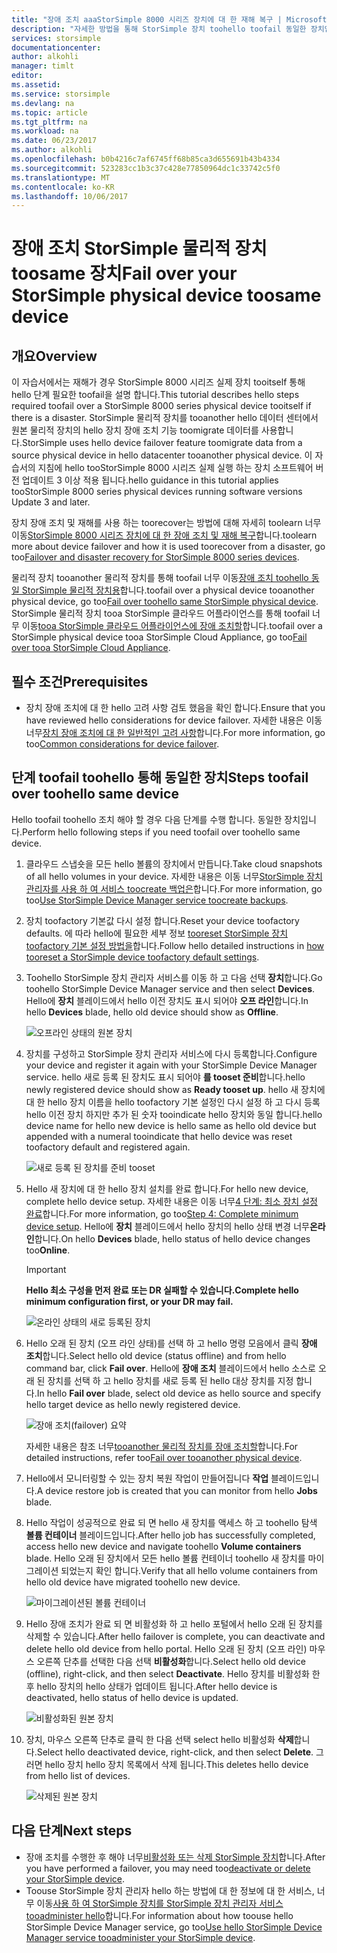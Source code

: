 ```yaml
---
title: "장애 조치 aaaStorSimple 8000 시리즈 장치에 대 한 재해 복구 | Microsoft Docs"
description: "자세한 방법을 통해 StorSimple 장치 toohello toofail 동일한 장치입니다."
services: storsimple
documentationcenter: 
author: alkohli
manager: timlt
editor: 
ms.assetid: 
ms.service: storsimple
ms.devlang: na
ms.topic: article
ms.tgt_pltfrm: na
ms.workload: na
ms.date: 06/23/2017
ms.author: alkohli
ms.openlocfilehash: b0b4216c7af6745ff68b85ca3d655691b43b4334
ms.sourcegitcommit: 523283cc1b3c37c428e77850964dc1c33742c5f0
ms.translationtype: MT
ms.contentlocale: ko-KR
ms.lasthandoff: 10/06/2017
---
```

# <a name="fail-over-your-storsimple-physical-device-toosame-device"></a><span data-ttu-id="fc066-103">장애 조치 StorSimple 물리적 장치 toosame 장치</span><span class="sxs-lookup"><span data-stu-id="fc066-103">Fail over your StorSimple physical device toosame device</span></span>

## <a name="overview"></a><span data-ttu-id="fc066-104">개요</span><span class="sxs-lookup"><span data-stu-id="fc066-104">Overview</span></span>

<span data-ttu-id="fc066-105">이 자습서에서는 재해가 경우 StorSimple 8000 시리즈 실제 장치 tooitself 통해 hello 단계 필요한 toofail을 설명 합니다.</span><span class="sxs-lookup"><span data-stu-id="fc066-105">This tutorial describes hello steps required toofail over a StorSimple 8000 series physical device tooitself if there is a disaster.</span></span> <span data-ttu-id="fc066-106">StorSimple 물리적 장치를 tooanother hello 데이터 센터에서 원본 물리적 장치의 hello 장치 장애 조치 기능 toomigrate 데이터를 사용합니다.</span><span class="sxs-lookup"><span data-stu-id="fc066-106">StorSimple uses hello device failover feature toomigrate data from a source physical device in hello datacenter tooanother physical device.</span></span> <span data-ttu-id="fc066-107">이 자습서의 지침에 hello tooStorSimple 8000 시리즈 실제 실행 하는 장치 소프트웨어 버전 업데이트 3 이상 적용 됩니다.</span><span class="sxs-lookup"><span data-stu-id="fc066-107">hello guidance in this tutorial applies tooStorSimple 8000 series physical devices running software versions Update 3 and later.</span></span>

<span data-ttu-id="fc066-108">장치 장애 조치 및 재해를 사용 하는 toorecover는 방법에 대해 자세히 toolearn 너무 이동[StorSimple 8000 시리즈 장치에 대 한 장애 조치 및 재해 복구](storsimple-8000-device-failover-disaster-recovery.md)합니다.</span><span class="sxs-lookup"><span data-stu-id="fc066-108">toolearn more about device failover and how it is used toorecover from a disaster, go too[Failover and disaster recovery for StorSimple 8000 series devices](storsimple-8000-device-failover-disaster-recovery.md).</span></span>

<span data-ttu-id="fc066-109">물리적 장치 tooanother 물리적 장치를 통해 toofail 너무 이동[장애 조치 toohello 동일 StorSimple 물리적 장치용](storsimple-8000-device-failover-physical-device.md)합니다.</span><span class="sxs-lookup"><span data-stu-id="fc066-109">toofail over a physical device tooanother physical device, go too[Fail over toohello same StorSimple physical device](storsimple-8000-device-failover-physical-device.md).</span></span> <span data-ttu-id="fc066-110">StorSimple 물리적 장치 tooa StorSimple 클라우드 어플라이언스를 통해 toofail 너무 이동[tooa StorSimple 클라우드 어플라이언스에 장애 조치할](storsimple-8000-device-failover-cloud-appliance.md)합니다.</span><span class="sxs-lookup"><span data-stu-id="fc066-110">toofail over a StorSimple physical device tooa StorSimple Cloud Appliance, go too[Fail over tooa StorSimple Cloud Appliance](storsimple-8000-device-failover-cloud-appliance.md).</span></span>


## <a name="prerequisites"></a><span data-ttu-id="fc066-111">필수 조건</span><span class="sxs-lookup"><span data-stu-id="fc066-111">Prerequisites</span></span>

- <span data-ttu-id="fc066-112">장치 장애 조치에 대 한 hello 고려 사항 검토 했음을 확인 합니다.</span><span class="sxs-lookup"><span data-stu-id="fc066-112">Ensure that you have reviewed hello considerations for device failover.</span></span> <span data-ttu-id="fc066-113">자세한 내용은 이동 너무[장치 장애 조치에 대 한 일반적인 고려 사항](storsimple-8000-device-failover-disaster-recovery.md)합니다.</span><span class="sxs-lookup"><span data-stu-id="fc066-113">For more information, go too[Common considerations for device failover](storsimple-8000-device-failover-disaster-recovery.md).</span></span>


## <a name="steps-toofail-over-toohello-same-device"></a><span data-ttu-id="fc066-114">단계 toofail toohello 통해 동일한 장치</span><span class="sxs-lookup"><span data-stu-id="fc066-114">Steps toofail over toohello same device</span></span>

<span data-ttu-id="fc066-115">Hello toofail toohello 조치 해야 할 경우 다음 단계를 수행 합니다. 동일한 장치입니다.</span><span class="sxs-lookup"><span data-stu-id="fc066-115">Perform hello following steps if you need toofail over toohello same device.</span></span>

1. <span data-ttu-id="fc066-116">클라우드 스냅숏을 모든 hello 볼륨의 장치에서 만듭니다.</span><span class="sxs-lookup"><span data-stu-id="fc066-116">Take cloud snapshots of all hello volumes in your device.</span></span> <span data-ttu-id="fc066-117">자세한 내용은 이동 너무[StorSimple 장치 관리자를 사용 하 여 서비스 toocreate 백업은](storsimple-8000-manage-backup-policies-u2.md)합니다.</span><span class="sxs-lookup"><span data-stu-id="fc066-117">For more information, go too[Use StorSimple Device Manager service toocreate backups](storsimple-8000-manage-backup-policies-u2.md).</span></span>
2. <span data-ttu-id="fc066-118">장치 toofactory 기본값 다시 설정 합니다.</span><span class="sxs-lookup"><span data-stu-id="fc066-118">Reset your device toofactory defaults.</span></span> <span data-ttu-id="fc066-119">에 따라 hello에 필요한 세부 정보 [tooreset StorSimple 장치 toofactory 기본 설정 방법을](storsimple-8000-manage-device-controller.md#reset-the-device-to-factory-default-settings)합니다.</span><span class="sxs-lookup"><span data-stu-id="fc066-119">Follow hello detailed instructions in [how tooreset a StorSimple device toofactory default settings](storsimple-8000-manage-device-controller.md#reset-the-device-to-factory-default-settings).</span></span>
3. <span data-ttu-id="fc066-120">Toohello StorSimple 장치 관리자 서비스를 이동 하 고 다음 선택 **장치**합니다.</span><span class="sxs-lookup"><span data-stu-id="fc066-120">Go toohello StorSimple Device Manager service and then select **Devices**.</span></span> <span data-ttu-id="fc066-121">Hello에 **장치** 블레이드에서 hello 이전 장치도 표시 되어야 **오프 라인**합니다.</span><span class="sxs-lookup"><span data-stu-id="fc066-121">In hello **Devices** blade, hello old device should show as **Offline**.</span></span>

    ![오프라인 상태의 원본 장치](./media/storsimple-8000-device-failover-disaster-recovery/failover-single-dev2.png)

4. <span data-ttu-id="fc066-123">장치를 구성하고 StorSimple 장치 관리자 서비스에 다시 등록합니다.</span><span class="sxs-lookup"><span data-stu-id="fc066-123">Configure your device and register it again with your StorSimple Device Manager service.</span></span> <span data-ttu-id="fc066-124">hello 새로 등록 된 장치도 표시 되어야 **를 tooset 준비**합니다.</span><span class="sxs-lookup"><span data-stu-id="fc066-124">hello newly registered device should show as **Ready tooset up**.</span></span> <span data-ttu-id="fc066-125">hello 새 장치에 대 한 hello 장치 이름을 hello toofactory 기본 설정인 다시 설정 하 고 다시 등록 hello 이전 장치 하지만 추가 된 숫자 tooindicate hello 장치와 동일 합니다.</span><span class="sxs-lookup"><span data-stu-id="fc066-125">hello device name for hello new device is hello same as hello old device but appended with a numeral tooindicate that hello device was reset toofactory default and registered again.</span></span>

    ![새로 등록 된 장치를 준비 tooset](./media/storsimple-8000-device-failover-disaster-recovery/failover-single-dev3.png)
5. <span data-ttu-id="fc066-127">Hello 새 장치에 대 한 hello 장치 설치를 완료 합니다.</span><span class="sxs-lookup"><span data-stu-id="fc066-127">For hello new device, complete hello device setup.</span></span> <span data-ttu-id="fc066-128">자세한 내용은 이동 너무[4 단계: 최소 장치 설정 완료](storsimple-8000-deployment-walkthrough-u2.md#step-4-complete-minimum-device-setup)합니다.</span><span class="sxs-lookup"><span data-stu-id="fc066-128">For more information, go too[Step 4: Complete minimum device setup](storsimple-8000-deployment-walkthrough-u2.md#step-4-complete-minimum-device-setup).</span></span> <span data-ttu-id="fc066-129">Hello에 **장치** 블레이드에서 hello 장치의 hello 상태 변경 너무**온라인**합니다.</span><span class="sxs-lookup"><span data-stu-id="fc066-129">On hello **Devices** blade, hello status of hello device changes too**Online**.</span></span>

   > [!IMPORTANT]
   > <span data-ttu-id="fc066-130">**Hello 최소 구성을 먼저 완료 또는 DR 실패할 수 있습니다.**</span><span class="sxs-lookup"><span data-stu-id="fc066-130">**Complete hello minimum configuration first, or your DR may fail.**</span></span>

    ![온라인 상태의 새로 등록된 장치](./media/storsimple-8000-device-failover-disaster-recovery/failover-single-dev7.png)

6. <span data-ttu-id="fc066-132">Hello 오래 된 장치 (오프 라인 상태)를 선택 하 고 hello 명령 모음에서 클릭 **장애 조치**합니다.</span><span class="sxs-lookup"><span data-stu-id="fc066-132">Select hello old device (status offline) and from hello command bar, click **Fail over**.</span></span> <span data-ttu-id="fc066-133">Hello에 **장애 조치** 블레이드에서 hello 소스로 오래 된 장치를 선택 하 고 hello 장치를 새로 등록 된 hello 대상 장치를 지정 합니다.</span><span class="sxs-lookup"><span data-stu-id="fc066-133">In hello **Fail over** blade, select old device as hello source and specify hello target device as hello newly registered device.</span></span>

    ![장애 조치(failover) 요약](./media/storsimple-8000-device-failover-disaster-recovery/failover-single-dev11.png)

    <span data-ttu-id="fc066-135">자세한 내용은 참조 너무[tooanother 물리적 장치를 장애 조치할](#fail-over-to-another-physical-device)합니다.</span><span class="sxs-lookup"><span data-stu-id="fc066-135">For detailed instructions, refer too[Fail over tooanother physical device](#fail-over-to-another-physical-device).</span></span>

7. <span data-ttu-id="fc066-136">Hello에서 모니터링할 수 있는 장치 복원 작업이 만들어집니다 **작업** 블레이드입니다.</span><span class="sxs-lookup"><span data-stu-id="fc066-136">A device restore job is created that you can monitor from hello **Jobs** blade.</span></span>

8. <span data-ttu-id="fc066-137">Hello 작업이 성공적으로 완료 되 면 hello 새 장치를 액세스 하 고 toohello 탐색 **볼륨 컨테이너** 블레이드입니다.</span><span class="sxs-lookup"><span data-stu-id="fc066-137">After hello job has successfully completed, access hello new device and navigate toohello **Volume containers** blade.</span></span> <span data-ttu-id="fc066-138">Hello 오래 된 장치에서 모든 hello 볼륨 컨테이너 toohello 새 장치를 마이그레이션 되었는지 확인 합니다.</span><span class="sxs-lookup"><span data-stu-id="fc066-138">Verify that all hello volume containers from hello old device have migrated toohello new device.</span></span>

   ![마이그레이션된 볼륨 컨테이너](./media/storsimple-8000-device-failover-disaster-recovery/failover-single-dev13.png)

9. <span data-ttu-id="fc066-140">Hello 장애 조치가 완료 되 면 비활성화 하 고 hello 포털에서 hello 오래 된 장치를 삭제할 수 있습니다.</span><span class="sxs-lookup"><span data-stu-id="fc066-140">After hello failover is complete, you can deactivate and delete hello old device from hello portal.</span></span> <span data-ttu-id="fc066-141">Hello 오래 된 장치 (오프 라인) 마우스 오른쪽 단추를 선택한 다음 선택 **비활성화**합니다.</span><span class="sxs-lookup"><span data-stu-id="fc066-141">Select hello old device (offline), right-click, and then select **Deactivate**.</span></span> <span data-ttu-id="fc066-142">Hello 장치를 비활성화 한 후 hello 장치의 hello 상태가 업데이트 됩니다.</span><span class="sxs-lookup"><span data-stu-id="fc066-142">After hello device is deactivated, hello status of hello device is updated.</span></span>

     ![비활성화된 원본 장치](./media/storsimple-8000-device-failover-disaster-recovery/failover-single-dev14.png)

10. <span data-ttu-id="fc066-144">장치, 마우스 오른쪽 단추로 클릭 한 다음 선택 select hello 비활성화 **삭제**합니다.</span><span class="sxs-lookup"><span data-stu-id="fc066-144">Select hello deactivated device, right-click, and then select **Delete**.</span></span> <span data-ttu-id="fc066-145">그러면 hello 장치 hello 장치 목록에서 삭제 됩니다.</span><span class="sxs-lookup"><span data-stu-id="fc066-145">This deletes hello device from hello list of devices.</span></span>

    ![삭제된 원본 장치](./media/storsimple-8000-device-failover-disaster-recovery/failover-single-dev15.png)



## <a name="next-steps"></a><span data-ttu-id="fc066-147">다음 단계</span><span class="sxs-lookup"><span data-stu-id="fc066-147">Next steps</span></span>

* <span data-ttu-id="fc066-148">장애 조치를 수행한 후 해야 너무[비활성화 또는 삭제 StorSimple 장치](storsimple-8000-deactivate-and-delete-device.md)합니다.</span><span class="sxs-lookup"><span data-stu-id="fc066-148">After you have performed a failover, you may need too[deactivate or delete your StorSimple device](storsimple-8000-deactivate-and-delete-device.md).</span></span>
* <span data-ttu-id="fc066-149">Toouse StorSimple 장치 관리자 hello 하는 방법에 대 한 정보에 대 한 서비스, 너무 이동[사용 하 여 StorSimple 장치를 StorSimple 장치 관리자 서비스 tooadminister hello](storsimple-8000-manager-service-administration.md)합니다.</span><span class="sxs-lookup"><span data-stu-id="fc066-149">For information about how toouse hello StorSimple Device Manager service, go too[Use hello StorSimple Device Manager service tooadminister your StorSimple device](storsimple-8000-manager-service-administration.md).</span></span>

